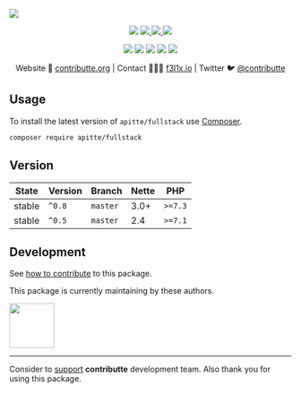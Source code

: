 ![](https://heatbadger.now.sh/github/readme/contributte/apitte-fullstack/)

<p align=center>
  <a href="https://github.com/apitte/fullstack/actions"><img src="https://badgen.net/github/checks/apitte/fullstack/master?cache=300"></a>
  <a href="https://coveralls.io/r/apitte/fullstack"> <img src="https://badgen.net/coveralls/c/github/apitte/fullstack?cache=300"> </a>
  <a href="https://packagist.org/packages/apitte/fullstack"> <img src="https://badgen.net/packagist/dm/apitte/fullstack"> </a>
  <a href="https://packagist.org/packages/apitte/fullstack"> <img src="https://badgen.net/packagist/v/apitte/fullstack"> </a>
</p>
<p align=center>
  <a href="https://packagist.org/packages/apitte/fullstack"><img src="https://badgen.net/packagist/php/apitte/fullstack"></a>
  <a href="https://github.com/contributte/apitte-fullstack"><img src="https://badgen.net/github/license/contributte/apitte-fullstack"></a>
  <a href="https://bit.ly/ctteg"><img src="https://badgen.net/badge/support/gitter/cyan"></a>
  <a href="https://bit.ly/cttfo"><img src="https://badgen.net/badge/support/forum/yellow"></a>
  <a href="https://contributte.org/partners.html"><img src="https://badgen.net/badge/become/a%20patron/F96854"></a>
<p>

<p align=center>
Website 🚀 <a href="https://contributte.org">contributte.org</a> | Contact 👨🏻‍💻 <a href="https://f3l1x.io">f3l1x.io</a> | Twitter 🐦 <a href="https://twitter.com/contributte">@contributte</a>
</p>

## Usage

To install the latest version of `apitte/fullstack` use [Composer](https://getcomposer.org).

```bash
composer require apitte/fullstack
```

## Version

| State       | Version | Branch   | Nette | PHP     |
|-------------|---------|----------|-------|---------|
| stable      | `^0.8`  | `master` | 3.0+  | `>=7.3` |
| stable      | `^0.5`  | `master` | 2.4   | `>=7.1` |

## Development

See [how to contribute](https://contributte.org/contributing.html) to this package.

This package is currently maintaining by these authors.

<a href="https://github.com/f3l1x">
  <img width="80" height="80" src="https://avatars2.githubusercontent.com/u/538058?v=3&s=80">
</a>

-----

Consider to [support](https://contributte.org/partners.html) **contributte** development team.
Also thank you for using this package.
